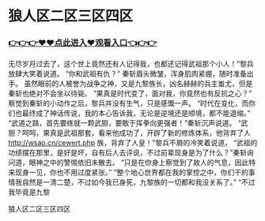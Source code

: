 # 狼人区二区三区四区

### <a href="https://github.com/baofx/laka/issues/1">👉👉👉♥♥点此进入♥观看入口👈👉👉</a>
无尽岁月过去了，这个世上竟然还有人记得我，也都还记得武祖那个小人！”黎兵放肆大笑着说道。
    “你和武祖有仇？”
    秦斩眉头微皱，浑身肌肉紧绷，随时准备出手。
    虽然眼前的人被誉为战争之神，又是九黎族长，凶名赫赫的兵主蚩尤，但是秦斩也绝对不会坐以待毙。
    “果真是时代变了，面对我，你竟然也有反抗之心？”
    察觉到秦斩的小动作之后，黎兵并没有生气，只是感慨一声。
    “时代在变化，而你们也最终成了神话传说，我的本心告诉我，无论是逆境还是顺境，都不能退缩。”
    “武道之路，首先要练就一颗武胆，要敢于挥拳向更强者！”秦斩沉声说道。
    “武胆？呵呵，果真是武祖那套，看来他成功了，开辟了新的修炼体系，他背弃了人
    http://wsao.cn/cewert.php
  族，背弃了人皇！”黎兵不屑的冷笑着说道。
    “武祖的功绩摆在那里，是好是坏，自有后人去评说，不过前辈现身是为了什么？”秦斩询问道，眼神之中的警惕依旧未散去。
    “只是在你身上察觉到了故人的气息，因此特来现身一见，你也不用过度紧张。”
    “整个地心世界都在我的掌控之中，你们干的事情我自然是一清二楚，不过如今我已身死，九黎族的一切都和我没关系了。”
    “不过我毕竟是九黎

狼人区二区三区四区
